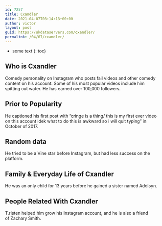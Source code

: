 ```yaml
---
id: 7257
title: Cxandler
date: 2021-04-07T03:14:13+00:00
author: victor
layout: post
guid: https://ukdataservers.com/cxandler/
permalink: /04/07/cxandler/
---
```


* some text
{: toc}


## Who is Cxandler



Comedy personality on Instagram who posts fail videos and other comedy content on his account. Some of his most popular videos include him spitting out water. He has earned over 100,000 followers. 

                
                
                
## Prior to Popularity



He captioned his first post with &#8220;cringe is a thing/ this is my first ever video on this account idek what to do this is awkward so i will quit typing&#8221; in October of 2017. 

                
                
                
## Random data



He tried to be a Vine star before Instagram, but had less success on the platform. 

                
                
                
## Family & Everyday Life of Cxandler



He was an only child for 13 years before he gained a sister named Addisyn.

                
                
                
## People Related With Cxandler



T.risten helped him grow his Instagram account, and he is also a friend of Zachary Smith.

                
              
            
          
          
          